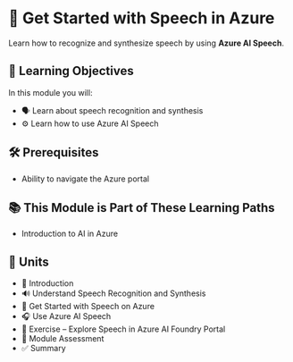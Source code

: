 # 🎤 Get Started with Speech in Azure

Learn how to recognize and synthesize speech by using **Azure AI Speech**.

## 🎯 Learning Objectives
In this module you will:  
- 🗣️ Learn about speech recognition and synthesis  
- ⚙️ Learn how to use Azure AI Speech  

## 🛠️ Prerequisites
- Ability to navigate the Azure portal  

## 📚 This Module is Part of These Learning Paths
- Introduction to AI in Azure  

## 🧩 Units
- 📝 Introduction  
- 🔊 Understand Speech Recognition and Synthesis  
- 🚀 Get Started with Speech on Azure  
- 🎧 Use Azure AI Speech  
- 🧪 Exercise – Explore Speech in Azure AI Foundry Portal  
- 📝 Module Assessment  
- ✅ Summary

